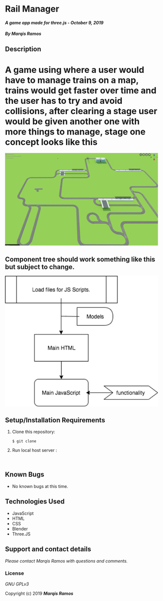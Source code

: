 # Rail Manager

#### _A game app made for three.js - October 9, 2019_

#### _By **Marqis Ramos**_

## Description
# A game using where a user would have to manage trains on a map, trains would get faster over time and the user has to try and avoid collisions, after clearing a stage user would be given another one with more things to manage, stage one concept looks like this

<img src = "capstoneWASD/images/userview.png" width = "1000">

## Component tree should work something like this but subject to change.

<img src = "capstoneWASD/images/TrainManager.png" width = "1000">



## Setup/Installation Requirements

1. Clone this repository:
    ```
    $ git clone 
    ```

2. Run local host server :
    ```


## Known Bugs
* No known bugs at this time.

## Technologies Used
* JavaScript
* HTML
* CSS
* Blender
* Three.JS

## Support and contact details

_Please contact Marqis Ramos with questions and comments._

### License

*GNU GPLv3*

Copyright (c) 2019 **_Marqis Ramos_**

